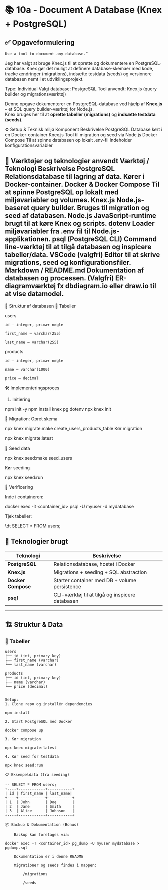 # 📚 10a - Document A Database (Knex + PostgreSQL)

## ✅ Opgaveformulering
    Use a tool to document any database.”

Jeg har valgt at bruge Knex.js til at oprette og dokumentere en PostgreSQL-database. Knex gør det muligt at definere database-skemaer med kode, tracke ændringer (migrations), indsætte testdata (seeds) og versionere databasen nemt i et udviklingsprojekt.

Type: Individual
Valgt database: PostgreSQL
Tool anvendt: Knex.js (query builder og migrationsværktøj)

Denne opgave dokumenterer en PostgreSQL-database ved hjælp af **Knex.js** – et SQL query builder-værktøj for Node.js.  
Knex bruges her til at **oprette tabeller (migrations)** og **indsætte testdata (seeds)**.

⚙️ Setup & Teknisk miljø
Komponent	Beskrivelse
PostgreSQL	Database kørt i en Docker-container
Knex.js	Tool til migration og seed via Node.js
Docker Compose	Til at spinne databasen op lokalt
.env-fil	Indeholder konfigurationsvariabler

🧰 Værktøjer og teknologier anvendt
Værktøj / Teknologi	Beskrivelse
PostgreSQL	Relationsdatabase til lagring af data. Kører i Docker-container.
Docker & Docker Compose	Til at spinne PostgreSQL op lokalt med miljøvariabler og volumes.
Knex.js	Node.js-baseret query builder. Bruges til migration og seed af databasen.
Node.js	JavaScript-runtime brugt til at køre Knex og scripts.
dotenv	Loader miljøvariabler fra .env fil til Node.js-applikationen.
psql (PostgreSQL CLI)	Command line-værktøj til at tilgå databasen og inspicere tabeller/data.
VSCode (valgfri)	Editor til at skrive migrations, seed og konfigurationsfiler.
Markdown / README.md	Dokumentation af databasen og processen.
(Valgfri) ER-diagramværktøj	fx dbdiagram.io eller draw.io til at vise datamodel.
---

🧱 Struktur af databasen
🔹 Tabeller

users

    id – integer, primær nøgle

    first_name – varchar(255)

    last_name – varchar(255)

products

    id – integer, primær nøgle

    name – varchar(1000)

    price – decimal


🛠️ Implementeringsproces
1. Initiering

npm init -y
npm install knex pg dotenv
npx knex init

🧱 Migration: Opret skema

npx knex migrate:make create_users_products_table
Kør migration

npx knex migrate:latest

🌱 Seed data

npx knex seed:make seed_users

Kør seeding

npx knex seed:run

🧪 Verificering

Inde i containeren:

docker exec -it <container_id> psql -U myuser -d mydatabase

Tjek tabeller:

\dt
SELECT * FROM users;










## 🧰 Teknologier brugt

| Teknologi       | Beskrivelse                             |
|----------------|------------------------------------------|
| **PostgreSQL**  | Relationsdatabase, hostet i Docker       |
| **Knex.js**     | Migrations + seeding + SQL abstraction   |
| **Docker Compose** | Starter container med DB + volume persistence |
| **psql**        | CLI-værktøj til at tilgå og inspicere databasen |

---

## 🏗️ Struktur & Data

### 🔹 Tabeller
```text
users
├── id (int, primary key)
├── first_name (varchar)
└── last_name (varchar)

products
├── id (int, primary key)
├── name (varchar)
└── price (decimal)


Setup:
1. Clone repo og installér dependencies

npm install

2. Start PostgreSQL med Docker

docker compose up

3. Kør migration

npx knex migrate:latest

4. Kør seed for testdata

npx knex seed:run

📋 Eksempeldata (fra seeding)

-- SELECT * FROM users;
+----+------------+-----------+
| id | first_name | last_name|
+----+------------+-----------+
| 1  | John       | Doe       |
| 2  | Jane       | Smith     |
| 3  | Alice      | Johnson   |
+----+------------+-----------+

📦 Backup & Dokumentation (Bonus)

    Backup kan foretages via:

docker exec -T <container_id> pg_dump -U myuser mydatabase > pgdump.sql

    Dokumentation er i denne README

    Migrationer og seeds findes i mappen:

        /migrations

        /seeds